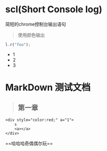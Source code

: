 # scl(Short Console log)
简短的chrome控制台输出语句<br/>

> 使用颜色输出

```javascript
l.r("foo");
```
* 1
* 2
* 3


# MarkDown 测试文档  #  
> ## 第一章 ##

```
<div style="color:red;" a="1">
    s
    <a></a>
</div>
```
==哈哈哈奇偶偶尔玩==

